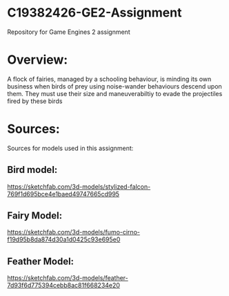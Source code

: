 # C19382426-GE2-Assignment
Repository for Game Engines 2 assignment

# Overview:
A flock of fairies, managed by a schooling behaviour, is minding its own business when birds of prey using noise-wander behaviours descend upon them. They must use their size and maneuverabiltiy to evade the projectiles fired by these birds

# Sources:
Sources for models used in this assignment:

## Bird model:
https://sketchfab.com/3d-models/stylized-falcon-769f1d695bce4e1baed49747665cd995

## Fairy Model:
https://sketchfab.com/3d-models/fumo-cirno-f19d95b8da874d30a1d0425c93e695e0

## Feather Model:
https://sketchfab.com/3d-models/feather-7d93f6d775394cebb8ac81f668234e20

